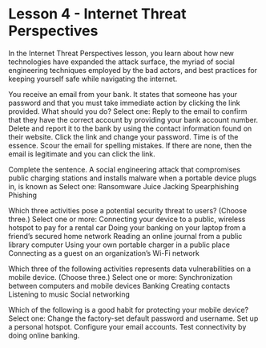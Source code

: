 # Lesson 4 - Internet Threat Perspectives

In the Internet Threat Perspectives lesson, you learn about how new technologies have expanded the attack surface, the myriad of social engineering techniques employed by the bad actors, and best practices for keeping yourself safe while navigating the internet.

You receive an email from your bank. It states that someone has your password and that you must take immediate action by clicking the link provided. What should you do?
Select one:
Reply to the email to confirm that they have the correct account by providing your bank account number.
Delete and report it to the bank by using the contact information found on their website.
Click the link and change your password. Time is of the essence.
Scour the email for spelling mistakes. If there are none, then the email is legitimate and you can click the link.

Complete the sentence. A social engineering attack that compromises public charging stations and installs malware when a portable device plugs in, is known as
Select one:
Ransomware
Juice Jacking
Spearphishing
Phishing

Which three activities pose a potential security threat to users? (Choose three.)
Select one or more:
Connecting your device to a public, wireless hotspot to pay for a rental car
Doing your banking on your laptop from a friend’s secured home network
Reading an online journal from a public library computer
Using your own portable charger in a public place
Connecting as a guest on an organization’s Wi-Fi network

Which three of the following activities represents data vulnerabilities on a mobile device. (Choose three.)
Select one or more:
Synchronization between computers and mobile devices
Banking
Creating contacts
Listening to music
Social networking

Which of the following is a good habit for protecting your mobile device?
Select one:
Change the factory-set default password and username.
Set up a personal hotspot.
Configure your email accounts.
Test connectivity by doing online banking.
